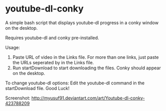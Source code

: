 youtube-dl-conky
================

A simple bash script that displays youtube-dl progress in a conky window on the desktop.

  Requires youtube-dl and conky pre-installed.
  
  Usage: 
  1. Paste URL of video in the Links file. For more than one links, just paste the URLs seperated by <enter> in the Links file.
  2. Run startDownload to start downloading the files. Conky should appear on the desktop.
  
  To change youtube-dl options:
  Edit the youtube-dl command in the startDownload file. Good Luck!
  
  Screenshot: http://myusuf91.deviantart.com/art/Youtube-dl-conky-423788209
